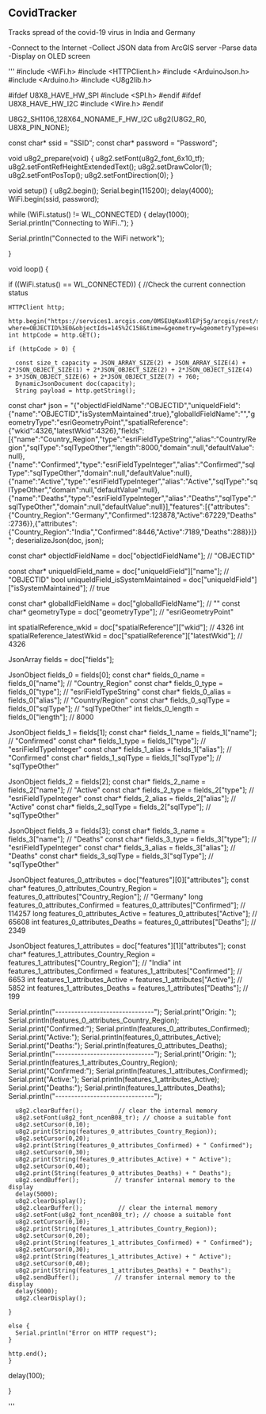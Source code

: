 ## CovidTracker

Tracks spread of the covid-19 virus in India and Germany

-Connect to the Internet
-Collect JSON data from ArcGIS server
-Parse data
-Display on OLED screen


'''
#include <WiFi.h>
#include <HTTPClient.h>
#include <ArduinoJson.h>
#include <Arduino.h>
#include <U8g2lib.h>

#ifdef U8X8_HAVE_HW_SPI
#include <SPI.h>
#endif
#ifdef U8X8_HAVE_HW_I2C
#include <Wire.h>
#endif

U8G2_SH1106_128X64_NONAME_F_HW_I2C u8g2(U8G2_R0, U8X8_PIN_NONE);

const char* ssid = "SSID";
const char* password =  "Password";

void u8g2_prepare(void) {
  u8g2.setFont(u8g2_font_6x10_tf);
  u8g2.setFontRefHeightExtendedText();
  u8g2.setDrawColor(1);
  u8g2.setFontPosTop();
  u8g2.setFontDirection(0);
}

void setup() {
  u8g2.begin();
  Serial.begin(115200);
  delay(4000);
  WiFi.begin(ssid, password);

  while (WiFi.status() != WL_CONNECTED) {
    delay(1000);
    Serial.println("Connecting to WiFi..");
  }

  Serial.println("Connected to the WiFi network");

}

void loop() {

  if ((WiFi.status() == WL_CONNECTED)) { //Check the current connection status

    HTTPClient http;

    http.begin("https://services1.arcgis.com/0MSEUqKaxRlEPj5g/arcgis/rest/services/ncov_cases/FeatureServer/1/query?where=OBJECTID%3E0&objectIds=145%2C158&time=&geometry=&geometryType=esriGeometryEnvelope&inSR=&spatialRel=esriSpatialRelIntersects&resultType=none&distance=0.0&units=esriSRUnit_Meter&returnGeodetic=false&outFields=country_region%2Cconfirmed%2Cactive%2Cdeaths&returnGeometry=false&featureEncoding=esriDefault&multipatchOption=xyFootprint&maxAllowableOffset=&geometryPrecision=&outSR=&datumTransformation=&applyVCSProjection=false&returnIdsOnly=false&returnUniqueIdsOnly=false&returnCountOnly=false&returnExtentOnly=false&returnQueryGeometry=false&returnDistinctValues=false&cacheHint=false&orderByFields=&groupByFieldsForStatistics=&outStatistics=&having=&resultOffset=&resultRecordCount=&returnZ=false&returnM=false&returnExceededLimitFeatures=true&quantizationParameters=&sqlFormat=none&f=pjson&token=");
    int httpCode = http.GET();                                        

    if (httpCode > 0) { 

      const size_t capacity = JSON_ARRAY_SIZE(2) + JSON_ARRAY_SIZE(4) + 2*JSON_OBJECT_SIZE(1) + 2*JSON_OBJECT_SIZE(2) + 2*JSON_OBJECT_SIZE(4) + 3*JSON_OBJECT_SIZE(6) + 2*JSON_OBJECT_SIZE(7) + 760;
      DynamicJsonDocument doc(capacity);
      String payload = http.getString();
      
const char* json = "{\"objectIdFieldName\":\"OBJECTID\",\"uniqueIdField\":{\"name\":\"OBJECTID\",\"isSystemMaintained\":true},\"globalIdFieldName\":\"\",\"geometryType\":\"esriGeometryPoint\",\"spatialReference\":{\"wkid\":4326,\"latestWkid\":4326},\"fields\":[{\"name\":\"Country_Region\",\"type\":\"esriFieldTypeString\",\"alias\":\"Country/Region\",\"sqlType\":\"sqlTypeOther\",\"length\":8000,\"domain\":null,\"defaultValue\":null},{\"name\":\"Confirmed\",\"type\":\"esriFieldTypeInteger\",\"alias\":\"Confirmed\",\"sqlType\":\"sqlTypeOther\",\"domain\":null,\"defaultValue\":null},{\"name\":\"Active\",\"type\":\"esriFieldTypeInteger\",\"alias\":\"Active\",\"sqlType\":\"sqlTypeOther\",\"domain\":null,\"defaultValue\":null},{\"name\":\"Deaths\",\"type\":\"esriFieldTypeInteger\",\"alias\":\"Deaths\",\"sqlType\":\"sqlTypeOther\",\"domain\":null,\"defaultValue\":null}],\"features\":[{\"attributes\":{\"Country_Region\":\"Germany\",\"Confirmed\":123878,\"Active\":67229,\"Deaths\":2736}},{\"attributes\":{\"Country_Region\":\"India\",\"Confirmed\":8446,\"Active\":7189,\"Deaths\":288}}]}";
deserializeJson(doc, json);

const char* objectIdFieldName = doc["objectIdFieldName"]; // "OBJECTID"

const char* uniqueIdField_name = doc["uniqueIdField"]["name"]; // "OBJECTID"
bool uniqueIdField_isSystemMaintained = doc["uniqueIdField"]["isSystemMaintained"]; // true

const char* globalIdFieldName = doc["globalIdFieldName"]; // ""
const char* geometryType = doc["geometryType"]; // "esriGeometryPoint"

int spatialReference_wkid = doc["spatialReference"]["wkid"]; // 4326
int spatialReference_latestWkid = doc["spatialReference"]["latestWkid"]; // 4326

JsonArray fields = doc["fields"];

JsonObject fields_0 = fields[0];
const char* fields_0_name = fields_0["name"]; // "Country_Region"
const char* fields_0_type = fields_0["type"]; // "esriFieldTypeString"
const char* fields_0_alias = fields_0["alias"]; // "Country/Region"
const char* fields_0_sqlType = fields_0["sqlType"]; // "sqlTypeOther"
int fields_0_length = fields_0["length"]; // 8000

JsonObject fields_1 = fields[1];
const char* fields_1_name = fields_1["name"]; // "Confirmed"
const char* fields_1_type = fields_1["type"]; // "esriFieldTypeInteger"
const char* fields_1_alias = fields_1["alias"]; // "Confirmed"
const char* fields_1_sqlType = fields_1["sqlType"]; // "sqlTypeOther"

JsonObject fields_2 = fields[2];
const char* fields_2_name = fields_2["name"]; // "Active"
const char* fields_2_type = fields_2["type"]; // "esriFieldTypeInteger"
const char* fields_2_alias = fields_2["alias"]; // "Active"
const char* fields_2_sqlType = fields_2["sqlType"]; // "sqlTypeOther"

JsonObject fields_3 = fields[3];
const char* fields_3_name = fields_3["name"]; // "Deaths"
const char* fields_3_type = fields_3["type"]; // "esriFieldTypeInteger"
const char* fields_3_alias = fields_3["alias"]; // "Deaths"
const char* fields_3_sqlType = fields_3["sqlType"]; // "sqlTypeOther"

JsonObject features_0_attributes = doc["features"][0]["attributes"];
const char* features_0_attributes_Country_Region = features_0_attributes["Country_Region"]; // "Germany"
long features_0_attributes_Confirmed = features_0_attributes["Confirmed"]; // 114257
long features_0_attributes_Active = features_0_attributes["Active"]; // 65608
int features_0_attributes_Deaths = features_0_attributes["Deaths"]; // 2349

JsonObject features_1_attributes = doc["features"][1]["attributes"];
const char* features_1_attributes_Country_Region = features_1_attributes["Country_Region"]; // "India"
int features_1_attributes_Confirmed = features_1_attributes["Confirmed"]; // 6653
int features_1_attributes_Active = features_1_attributes["Active"]; // 5852
int features_1_attributes_Deaths = features_1_attributes["Deaths"]; // 199

Serial.println("-------------------------------");
      Serial.print("Origin: ");
      Serial.println(features_0_attributes_Country_Region);
      Serial.print("Confirmed:");
      Serial.println(features_0_attributes_Confirmed);
      Serial.print("Active:");
      Serial.println(features_0_attributes_Active);
      Serial.print("Deaths:");
      Serial.println(features_0_attributes_Deaths);
      Serial.println("-------------------------------");
      Serial.print("Origin: ");
      Serial.println(features_1_attributes_Country_Region);
      Serial.print("Confirmed:");
      Serial.println(features_1_attributes_Confirmed);
      Serial.print("Active:");
      Serial.println(features_1_attributes_Active);
      Serial.print("Deaths:");
      Serial.println(features_1_attributes_Deaths);
      Serial.println("-------------------------------");

      u8g2.clearBuffer();          // clear the internal memory
      u8g2.setFont(u8g2_font_ncenB08_tr); // choose a suitable font
      u8g2.setCursor(0,10);
      u8g2.print(String(features_0_attributes_Country_Region));
      u8g2.setCursor(0,20);
      u8g2.print(String(features_0_attributes_Confirmed) + " Confirmed");
      u8g2.setCursor(0,30);
      u8g2.print(String(features_0_attributes_Active) + " Active");
      u8g2.setCursor(0,40);
      u8g2.print(String(features_0_attributes_Deaths) + " Deaths");
      u8g2.sendBuffer();          // transfer internal memory to the display
      delay(5000);
      u8g2.clearDisplay();
      u8g2.clearBuffer();          // clear the internal memory
      u8g2.setFont(u8g2_font_ncenB08_tr); // choose a suitable font
      u8g2.setCursor(0,10);
      u8g2.print(String(features_1_attributes_Country_Region));
      u8g2.setCursor(0,20);
      u8g2.print(String(features_1_attributes_Confirmed) + " Confirmed");
      u8g2.setCursor(0,30);
      u8g2.print(String(features_1_attributes_Active) + " Active");
      u8g2.setCursor(0,40);
      u8g2.print(String(features_1_attributes_Deaths) + " Deaths");
      u8g2.sendBuffer();          // transfer internal memory to the display
      delay(5000);
      u8g2.clearDisplay();

    }

    else {
      Serial.println("Error on HTTP request");
    }

    http.end();
    }

  delay(100);
  
}

'''







